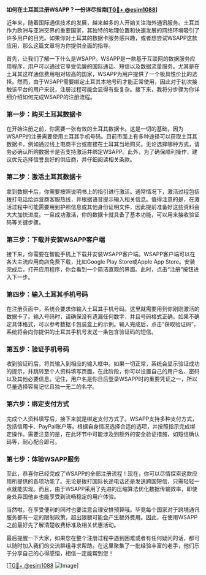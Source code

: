 **如何在土耳其注册WSAPP？一份详尽指南[[TG💪+ @esim1088](https://t.me/s/esim1088)]**

近年来，随着国际通信技术的发展，越来越多的人开始关注海外通讯服务。土耳其作为欧洲与亚洲交界的重要国家，其独特的地理位置和快速发展的网络环境吸引了许多用户的目光。如果你对土耳其的数据卡服务感兴趣，或者想尝试WSAPP这款应用，那么这篇文章将为你提供全面的指导。

首先，让我们了解一下什么是WSAPP。WSAPP是一款基于互联网的数据服务应用程序，用户可以通过它享受低廉的国际通话、短信以及数据流量服务。尤其是在土耳其这样通信费用相对较高的国家，WSAPP为用户提供了一个极具性价比的选择。然而，由于WSAPP需要绑定土耳其本地号码才能正常使用，因此对于初次接触该平台的用户来说，注册过程可能会显得有些复杂。接下来，我将分步骤为你详细介绍如何完成WSAPP的注册流程。

### 第一步：购买土耳其数据卡

在开始注册之前，你需要一张有效的土耳其数据卡。这是一切的基础，因为WSAPP的注册需要使用土耳其手机号码。目前市面上有多种途径可以获取土耳其数据卡，例如通过线上电商平台或直接在土耳其当地购买。无论选择哪种方式，请务必确认所购数据卡是否支持激活并绑定WSAPP。此外，为了确保顺利操作，建议优先选择信誉良好的供应商，并仔细阅读相关条款。

### 第二步：激活土耳其数据卡

拿到数据卡后，你需要按照说明书上的指引进行激活。通常情况下，激活过程包括拨打电话给运营商客服热线，并根据语音提示输入相关信息。值得注意的是，在激活过程中可能需要用到护照信息或其他身份证明文件，因此提前准备好这些资料会大大加快进度。一旦成功激活，你的数据卡就具备了基本功能，可以用来接收验证码等关键步骤。

### 第三步：下载并安装WSAPP客户端

接下来，你需要在智能手机上下载并安装WSAPP客户端。WSAPP客户端可以在各大主流应用商店免费下载，比如Google Play Store或Apple App Store。安装完成后，打开应用程序，你会看到一个简洁直观的界面。此时，点击“注册”按钮进入下一步。

### 第四步：输入土耳其手机号码

在注册页面中，系统会要求你输入土耳其手机号码。这里就需要用到你刚刚激活的数据卡了。输入号码时，请确保没有遗漏任何数字，并且号码格式正确。如果不确定具体格式，可以参考数据卡包装盒上的示例。输入完成后，点击“获取验证码”，系统将会向你提供的土耳其手机号发送一条包含验证码的短信。

### 第五步：验证手机号码

收到验证码后，将其输入到相应的输入框中。如果一切正常，系统会显示验证成功的提示，并跳转至个人资料填写页面。在此阶段，你可以设置自己的用户名、密码以及其他必要信息。记住，用户名是你日后登录WSAPP时的重要凭证之一，所以尽量选择容易记忆且独一无二的名字。

### 第六步：绑定支付方式

完成个人资料填写后，接下来就是绑定支付方式了。WSAPP支持多种支付方式，包括信用卡、PayPal账户等。根据自身情况选择合适的选项，并按照指示完成绑定操作。需要注意的是，在此环节中可能涉及到额外的安全验证措施，如短信确认码等，耐心配合即可。

### 第七步：体验WSAPP服务

至此，恭喜你已经完成了WSAPP的全部注册流程！现在，你可以尽情探索这款应用所提供的各项功能了。无论是拨打国际长途电话还是发送跨国短信，只需轻轻一点就能实现。而且，由于WSAPP采用了先进的压缩算法优化数据传输效率，即使身处异国他乡也能享受到流畅稳定的用户体验。

当然啦，在享受便利的同时也要注意合理安排预算哦。毕竟每个国家对于跨境通讯服务都有一定的限制政策，超出限额可能会产生额外费用。因此，在使用WSAPP之前最好先了解清楚收费标准及相关优惠活动。

最后提醒一下大家，如果您在整个注册过程中遇到困难或者有任何疑问的话，都可以随时加入我们的交流群组寻求帮助。在这里聚集了一批经验丰富的老手，他们乐于分享自己的心得感悟，相信一定能帮到您！

[[TG💪+ @esim1088](https://t.me/s/esim1088) ![Image](https://i.postimg.cc/4NQfJmqS/Snipaste-2025-05-13-00-14-12.png)]